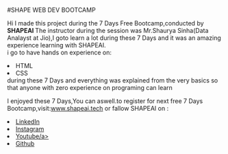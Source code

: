 #SHAPE WEB DEV BOOTCAMP

Hi I made this project during the 7 Days Free Bootcamp,conducted by<b> SHAPEAI </b>
The instructor during the session was Mr.Shaurya Sinha(Data Analayst at Jio),I goto learn a lot during these 7 Days and it was an amazing experience learning with SHAPEAI.
<br>
i go to have hands on experience on:
<li>HTML
<li>CSS
<br>
  during these 7 Days and everything was explained from the very basics so that anyone with zero experience on programing can learn 
  
  I enjoyed these 7 Days,You can aswell.to register for next free 7 Days Bootcamp,visit:www.shapeai.tech
  or fallow SHAPEAI on :
<li><a href="https://in.linkedin.com/company/shapeai">LinkedIn</a>
 <li><a href="https://www.instagram.com/shapeai/?hl=en">Instagram</a>
  <li><a href="https://www.youtube.com/channel/UCTUvDLTW9meuDXWcbmlSPdA">Youtube/a>
<li><a href="https://github.com/shapeai">Github</a>

  

